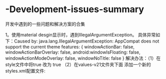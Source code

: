 # -Development-issues-summary
开发中遇到的一些问题和解决方案的合集


1。使用material desgin显示时，遇到IllegalArgumentException。
   具体异常如下：Caused by: java.lang.IllegalArgumentException: AppCompat does not support the current theme features: { windowActionBar: false, windowActionBarOverlay: false, android:windowIsFloating: false, windowActionModeOverlay: false, windowNoTitle: false }
   解决办法：（1）在style文件中将<item name="android:windowNoTitle">true</item> 改为 <item name="windowNoTitle">true</item>
            （2）在values-v21文件夹下面 添加一个新的styles.xml配置文件:<style name="AppTheme"   parent="AppTheme.Base">,在values文件下的styles文件中多添加一层继承的style标签。
	     具体详见我的博客地址：http://blog.csdn.net/woshishui5577/article/details/53285351
